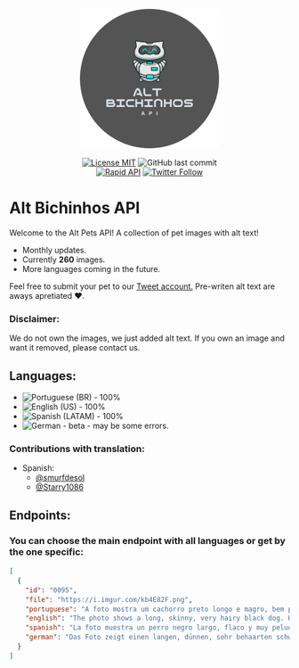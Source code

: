<p align="center">
<img  alt="Alt Bicinhos API logo. Grey background with a cartoon of a cat robot." src="./media/logo.png" width=250></a>
</p>
<p align="center">
<a href="https://github.com/ashtrindade/altbichinhos/blob/main/LICENSE.md"><img alt="License MIT" src="https://img.shields.io/apm/l/atomic-design-ui.svg?"></a>
<img alt="GitHub last commit" src="https://img.shields.io/github/last-commit/ashtrindade/altbichinhos?label=Last%20Update&logo=github">
</br>
<a href="https://rapidapi.com/ashtrindade/api/alt-bichinhos"><img alt="Rapid API" src="https://img.shields.io/badge/-RapidAPI-1d4371"></a>
<a href="https://twitter.com/altbichinhos"><img alt="Twitter Follow" src="https://img.shields.io/twitter/follow/altbichinhos?label=%40altbichinhos&style=social"></a>
</p>

# Alt Bichinhos API
Welcome to the Alt Pets API! A collection of pet images with alt text!

- Monthly updates. 
- Currently **260** images.
- More languages coming in the future.

Feel free to submit your pet to our <a href="https://twitter.com/altbichinhos">Tweet account.</a> Pre-writen alt text are aways apretiated ♥. 

### Disclaimer: 
We do not own the images, we just added alt text. If you own an image and want it removed, please contact us.

## Languages:

- <img alt="Portuguese (BR) - 100%" src="https://img.shields.io/badge/Portuguese%20(BR)-100%25-green">
- <img alt="English (US) - 100%" src="https://img.shields.io/badge/English%20(US)-100%25-green">
- <img alt="Spanish (LATAM) - 100%" src="https://img.shields.io/badge/Spanish%20(LATAM)-100%25-green">
- <img alt="German - beta" src="https://img.shields.io/badge/German-beta-blue"> - may be some errors.

### Contributions with translation:
- Spanish:
  - <a href="https://twitter.com/smurfdesol">@smurfdesol</a>
  - <a href="https://twitter.com/Starry1086">@Starry1086</a>
  

## Endpoints:
### You can choose the main endpoint with all languages or get by the one specific:

```json
[
  {
    "id": "0095",
    "file": "https://i.imgur.com/kb4E82F.png",
    "portuguese": "A foto mostra um cachorro preto longo e magro, bem peludo. Está deitado de costas, com a cabeça para a direita. Em sua barriga, bem encolhido, está um gatinho também preto. Ele é bem pequeno e encara a câmera com seus olhinhos verdes. Estão deitados no chão, em cima de um tapete azul e branco.",
    "english": "The photo shows a long, skinny, very hairy black dog. He is lying on his back with his head to the right. In her belly, well shrunk, is a black kitten. He is very small and stares at the camera with his little green eyes. They are lying on the floor, on top of a blue and white rug.",
    "spanish": "La foto muestra un perro negro largo, flaco y muy peludo. Está acostado boca arriba con la cabeza hacia la derecha. En su vientre, bien encogido, hay un gatito negro. Es muy pequeño y mira fijamente a la cámara con sus ojitos verdes. Están tirados en el suelo, encima de una alfombra azul y blanca.",
    "german": "Das Foto zeigt einen langen, dünnen, sehr behaarten schwarzen Hund. Er liegt mit dem Kopf nach rechts auf dem Rücken. In ihrem gut geschrumpften Bauch steckt ein schwarzes Kätzchen. Er ist sehr klein und starrt mit seinen kleinen grünen Augen in die Kamera. Sie liegen auf dem Boden, auf einem blau-weißen Teppich."
  }
]
```